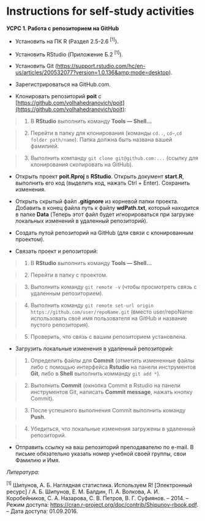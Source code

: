 # Instructions for self-study activities

**УСРС 1. Работа с репозиторием на GitHub** 

* Установить на ПК R (Раздел 2.5-2.6 <sup>[1]</sup>).

* Установить RStudio (Приложение Б.2 <sup>[1]</sup>).

* Установить Git (https://support.rstudio.com/hc/en-us/articles/200532077?version=1.0.136&amp;mode=desktop).

* Зарегистрироваться на GitHub.com.

* Клонировать репозиторий **poit** с [https://github.com/volhahedranovich/poit](https://github.com/volhahedranovich/poit):

> 1. В **RStudio** выполнить команду **Tools — Shell...**

> 2. Перейти в папку для клонирования (команды `cd..`, `cd~`,`cd folder path/name`). Папка должна быть названа вашей фамилией.

> 3. Выполнить компанду `git clone git@github.com:...` (ссылку для клонирования скопировать на GitHub).

* Открыть проект **poit.Rproj** в **RStudio**. Открыть документ **start.R**, выполнить его код (выделить код, нажать Ctrl + Enter). Сохранить изменения.

* Открыть скрытый файл **.gitignore** из корневой папки проекта. Добавить в конец файла путь к файлу **wdPath.txt**, который находится в папке **Data** (Теперь этот файл будет игнорироваться при загрузке локальных изменений в удаленный репозиторий).

* Создать путой репозиторий на GitHub (для связи с клонированным проектом).

* Связать проект и репозиторий:

> 1. В **RStudio** выполнить команду **Tools — Shell…**

> 2. Перейти в папку с проектом.

> 3. Выполнить команду `git remote -v` (чтобы просмотреть связь с удаленным репозиторием).

> 4. Выполнить команду `git remote set-url origin https://github.com/user/repoName.git` (вместо user/repoName использовать своё имя пользователя на GitHub и название пустого репозитория).

> 5. Проверить, что связь с вашим репозиторием установлена.

* Загрузить локальные изменения в удаленный репозиторий:

> 1. Определить файлы для **Commit** (отметить измененные файлы либо с помощью интерфейса **Rstudio** на панели инструментов **Git**, либо в **Shell** выполнить комманду `git add *`).

> 2. Выполнить **Commit** (окнопка Commit в Rstudio на панели инструментов Git, написать **Commit message**, нажать кнопку Commit).

> 3. После успешного выполнения Commit выполнить команду **Push**.

> 4. Убедиться, что локальные изменения загружены в удаленный репозиторий.

* Отправить ссылку на ваш репозиторий преподавателю по e-mail. В письме обязательно указать номер учебной своей группы, свои Фамилию и Имя.

*Литература:*

<sup>[1]</sup> Шипунов, А. Б. Наглядная статистика. Используем R! [Электронный ресурс] / А. Б. Шипунов, Е. М. Балдин, П. А. Волкова, А. И. Коробейников, С. А. Назарова, С. В. Петров, В. Г. Суфиянов. – 2014. – Режим доступа: https://cran.r-project.org/doc/contrib/Shipunov-rbook.pdf. – Дата доступа: 01.09.2016.

